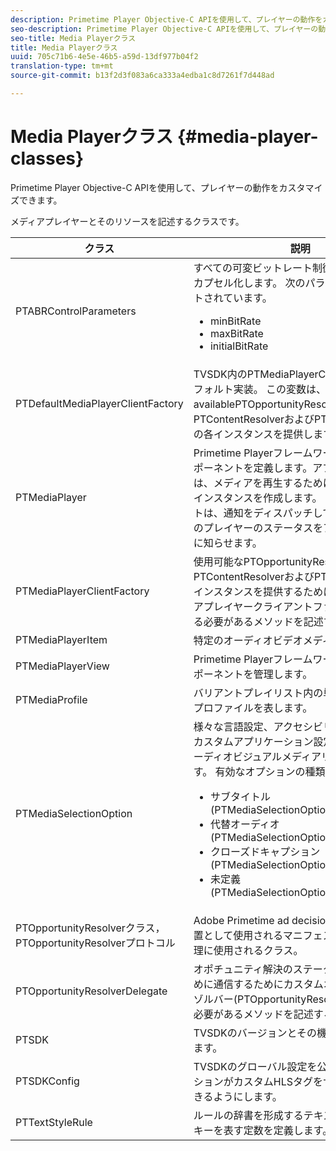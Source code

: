 ```yaml
---
description: Primetime Player Objective-C APIを使用して、プレイヤーの動作をカスタマイズできます。
seo-description: Primetime Player Objective-C APIを使用して、プレイヤーの動作をカスタマイズできます。
seo-title: Media Playerクラス
title: Media Playerクラス
uuid: 705c71b6-4e5e-46b5-a59d-13df977b04f2
translation-type: tm+mt
source-git-commit: b13f2d3f083a6ca333a4edba1c8d7261f7d448ad

---
```



# Media Playerクラス {#media-player-classes}

Primetime Player Objective-C APIを使用して、プレイヤーの動作をカスタマイズできます。

メディアプレイヤーとそのリソースを記述するクラスです。

| クラス | 説明 |
|---|---|
| PTABRControlParameters | すべての可変ビットレート制御パラメーターをカプセル化します。 次のパラメーターがサポートされています。<ul><li>minBitRate</li><li>maxBitRate</li><li>initialBitRate</li></ul> |
| PTDefaultMediaPlayerClientFactory | TVSDK内のPTMediaPlayerClientFactoryのデフォルト実装。 この変数は、availablePTOpportunityResolver、PTContentResolverおよびPTAdPolicySelectorの各インスタンスを提供します。 |
| PTMediaPlayer | Primetime Playerフレームワークのルートコンポーネントを定義します。アプリケーションは、メディアを再生するために、このクラスのインスタンスを作成します。 このコンポーネントは、通知をディスパッチして、特定の時点でのプレイヤーのステータスをアプリケーションに知らせます。 |
| PTMediaPlayerClientFactory | 使用可能なPTOpportunityResolver、PTContentResolverおよびPTAdPolicySelectorインスタンスを提供するためにカスタムメディアプレイヤークライアントファクトリが実装する必要があるメソッドを記述するプロトコル。 |
| PTMediaPlayerItem | 特定のオーディオビデオメディアを表します。 |
| PTMediaPlayerView | Primetime Playerフレームワークのビューコンポーネントを管理します。 |
| PTMediaProfile | バリアントプレイリスト内の単一ストリームのプロファイルを表します。 |
| PTMediaSelectionOption | 様々な言語設定、アクセシビリティ要件またはカスタムアプリケーション設定に対応する、オーディオビジュアルメディアリソースを表します。 有効なオプションの種類：<ul><li>サブタイトル(PTMediaSelectionOptionTypeSubtitle)</li><li>代替オーディオ(PTMediaSelectionOptionTypeAudio)</li><li>クローズドキャプション(PTMediaSelectionOptionTypeCC)</li><li>未定義(PTMediaSelectionOptionTypeUndefined)</li></ul> |
| PTOpportunityResolverクラス，PTOpportunityResolverプロトコル | Adobe Primetime ad decisioningプロセスの配置として使用されるマニフェスト内キューの処理に使用されるクラス。 |
| PTOpportunityResolverDelegate | オポチュニティ解決のステータスを委譲するために通信するためにカスタムオポチュニティリゾルバー(PTOpportunityResolver)が使用する必要があるメソッドを記述するプロトコル。 |
| PTSDK | TVSDKのバージョンとその機能について説明します。 |
| PTSDKConfig | TVSDKのグローバル設定を公開し、アプリケーションがカスタムHLSタグをサブスクライブできるようにします。 |
| PTTextStyleRule | ルールの辞書を形成するテキストスタイル属性キーを表す定数を定義します。 |
